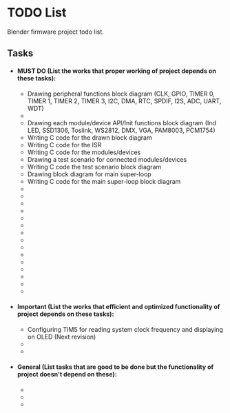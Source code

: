 # TODO List

Blender firmware project todo list.

## Tasks

- #### MUST DO (List the works that proper working of project depends on these tasks):
    - Drawing peripheral functions block diagram (CLK, GPIO, TIMER 0, TIMER 1, TIMER 2, TIMER 3, I2C, DMA, RTC, SPDIF, I2S, ADC, UART, WDT)
    - 
    - Drawing each module/device API/Init functions block diagram (Ind LED, SSD1306, Toslink, WS2812, DMX, VGA, PAM8003, PCM1754)
    - Writing C code for the drawn block diagram
    - Writing C code for the ISR
    - Writing C code for the modules/devices
    - Drawing a test scenario for connected modules/devices
    - Writing C code the test scenario block diagram
    - Drawing block diagram for main super-loop
    - Writing C code for the main super-loop block diagram
    - 
    - 
    - 
    - 
    - 
    - 
    - 
    - 
    - 
    - 
    - 
    - 
    - 
    -
    - 
- #### Important (List the works that efficient and optimized functionality of project depends on these tasks):
    - Configuring TIM5 for reading system clock frequency and displaying on OLED (Next revision)
    -
    - 
- #### General (List tasks that are good to be done but the functionality of project doesn't depend on these):
    - 
    -
    -
